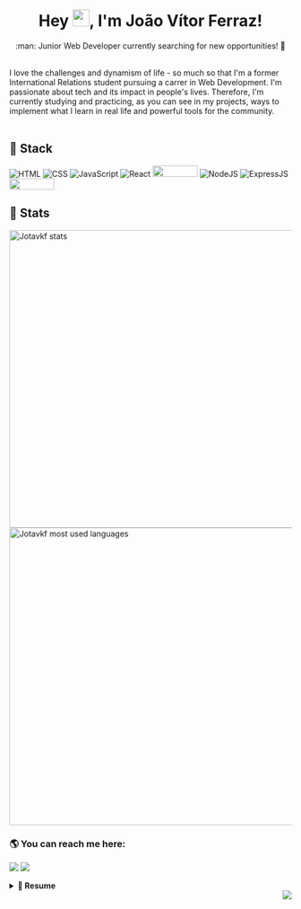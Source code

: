 <h1 align="center">Hey <img src="https://raw.githubusercontent.com/kaueMarques/kaueMarques/master/hi.gif" width="30px">, I'm João Vítor Ferraz!</h1>

<p align="center"> :man: Junior Web Developer currently searching for new opportunities! 🔭</p
<br></br>
I love the challenges and dynamism of life - so much so that I'm a former International Relations student pursuing a carrer in Web Development. I'm passionate about tech and its impact in people's lives. Therefore, I'm currently studying and practicing, as you can see in my projects, ways to implement what I learn in real life and powerful tools for the community.
<br></br>

## :floppy_disk: Stack

![HTML](https://img.shields.io/badge/HTML5-E34F26?style=flat-square&logo=html5&logoColor=white) 
![CSS](https://img.shields.io/badge/CSS3-1572B6?style=flat-square&logo=css3&logoColor=white)
![JavaScript](https://img.shields.io/badge/JavaScript-F7DF1E?style=flat-square&logo=javascript&logoColor=black)
![React](https://img.shields.io/badge/React-20232A?style=flat-square&logo=react&logoColor=61DAFB)
<img height="20px" width="80px" src="https://img.shields.io/badge/Tailwind_CSS-38B2AC?style=for-the-badge&logo=tailwind-css&logoColor=white" />
![NodeJS](https://img.shields.io/badge/Node.js-43853D?style=flat-square&logo=node.js&logoColor=white)
![ExpressJS](https://img.shields.io/badge/Express.js-404D59?style=flat-square&logo=express&logoColor=white)
<img height="20px" width="80px" src="https://img.shields.io/badge/MongoDB-4EA94B?style=for-the-badge&logo=mongodb&logoColor=white"/>

## :crystal_ball: Stats

<p align="left">
<img width="530em" src="https://github-readme-stats.vercel.app/api?username=jotavkf&show_icons=true&theme=vision-friendly-dark" alt="Jotavkf stats"/>
<img width="530em" src="https://github-readme-stats.vercel.app/api/top-langs/?username=jotavkf&layout=compact&theme=vision-friendly-dark" alt="Jotavkf most used languages"/>
</p>

### :earth_americas: You can reach me here:

<a href="mailto:jvkferraz@gmail.com"><img src="https://img.shields.io/badge/Gmail-D14836?style=for-the-badge&logo=gmail&logoColor=white"/></a>
<a href="https://linkedin.com/in/jvkf"><img src="https://img.shields.io/badge/LinkedIn-0077B5?style=for-the-badge&logo=linkedin&logoColor=white"/></a>

<details>
  <summary><b>📃 Resume</b></summary>


## Education

- 📖 **Bootcamp Full-stack Web Development**\
📆 Jan 2022 - Mar 2022 (Full-time)\
📍 **Ironhack Brazil**

</details>

<img align="right" src="https://img.shields.io/badge/Linux-FCC624?style=for-the-badge&logo=linux&logoColor=black" />

